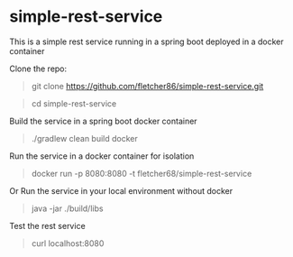 # simple-rest-service

This is a simple rest service running in a spring boot deployed in a docker container

Clone the repo:

> git clone https://github.com/fletcher86/simple-rest-service.git

> cd simple-rest-service

Build the service in a spring boot docker container
> ./gradlew clean build docker

Run the service in a docker container for isolation
> docker run -p 8080:8080 -t fletcher68/simple-rest-service

Or Run the service in your local environment without docker
> java -jar ./build/libs

Test the rest service

> curl localhost:8080

